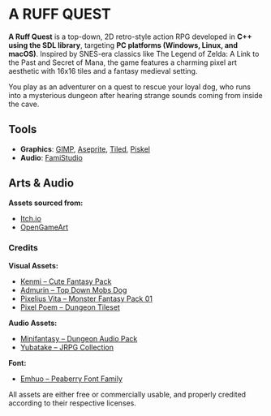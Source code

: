 # A RUFF QUEST
**A Ruff Quest** is a top-down, 2D retro-style action RPG developed in **C++ using the SDL library**, targeting **PC platforms (Windows, Linux, and macOS)**. Inspired by SNES-era classics like The Legend of Zelda: A Link to the Past and Secret of Mana, the game features a charming pixel art aesthetic with 16x16 tiles and a fantasy medieval setting.

You play as an adventurer on a quest to rescue your loyal dog, who runs into a mysterious dungeon after hearing strange sounds coming from inside the cave.

## Tools
- **Graphics**: [GIMP](https://www.gimp.org/), [Aseprite](https://www.aseprite.org/), [Tiled](https://www.mapeditor.org/), [Piskel](https://www.piskelapp.com/)  
- **Audio**: [FamiStudio](https://famistudio.org/)

## Arts & Audio
**Assets sourced from:**
- [Itch.io](https://itch.io)
- [OpenGameArt](https://opengameart.org)

### Credits
**Visual Assets:**
- [Kenmi – Cute Fantasy Pack](https://kenmi-art.itch.io/)
- [Admurin – Top Down Mobs Dog](https://admurin.itch.io/top-down-mobs-dog)
- [Pixelius Vita – Monster Fantasy Pack 01](https://pixelius-vita.itch.io/free-asset-pack-01)
- [Pixel Poem – Dungeon Tileset](https://pixel-poem.itch.io/dungeon-assetpuck)

**Audio Assets:**
- [Minifantasy – Dungeon Audio Pack](https://leohpaz.itch.io/minifantasy-dungeon-sfx-pack)
- [Yubatake – JRPG Collection](https://opengameart.org/content/jrpg-collection)

**Font:**
- [Emhuo – Peaberry Font Family](https://emhuo.itch.io/peaberry-pixel-font)

All assets are either free or commercially usable, and properly credited according to their respective licenses.
